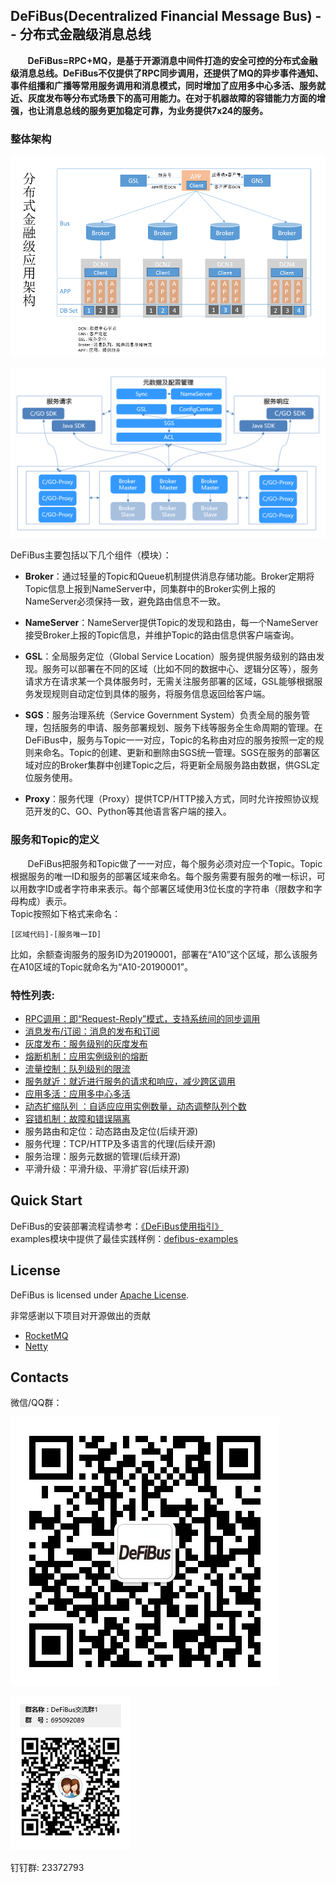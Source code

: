 ## DeFiBus(Decentralized Financial Message Bus) -- 分布式金融级消息总线
&nbsp;&nbsp;&nbsp;&nbsp;&nbsp;&nbsp;
**DeFiBus=RPC+MQ，是基于开源消息中间件打造的安全可控的分布式金融级消息总线。DeFiBus不仅提供了RPC同步调用，还提供了MQ的异步事件通知、事件组播和广播等常用服务调用和消息模式，同时增加了应用多中心多活、服务就近、灰度发布等分布式场景下的高可用能力。在对于机器故障的容错能力方面的增强，也让消息总线的服务更加稳定可靠，为业务提供7x24的服务。**

### 整体架构  
<div align=center>

![architecture1](./docs/images/features/a-distributing-architecture-in-financial.png)

</div>

![architecture2](./docs/images/features/architecture-p1.png)
  
DeFiBus主要包括以下几个组件（模块）：  

* **Broker**：通过轻量的Topic和Queue机制提供消息存储功能。Broker定期将Topic信息上报到NameServer中，同集群中的Broker实例上报的NameServer必须保持一致，避免路由信息不一致。  

* **NameServer**：NameServer提供Topic的发现和路由，每一个NameServer接受Broker上报的Topic信息，并维护Topic的路由信息供客户端查询。  

* **GSL**：全局服务定位（Global Service Location）服务提供服务级别的路由发现。服务可以部署在不同的区域（比如不同的数据中心、逻辑分区等），服务请求方在请求某一个具体服务时，无需关注服务部署的区域，GSL能够根据服务发现规则自动定位到具体的服务，将服务信息返回给客户端。  

* **SGS**：服务治理系统（Service Government System）负责全局的服务管理，包括服务的申请、服务部署规划、服务下线等服务全生命周期的管理。在DeFiBus中，服务与Topic一一对应，Topic的名称由对应的服务按照一定的规则来命名。Topic的创建、更新和删除由SGS统一管理。SGS在服务的部署区域对应的Broker集群中创建Topic之后，将更新全局服务路由数据，供GSL定位服务使用。

* **Proxy**：服务代理（Proxy）提供TCP/HTTP接入方式，同时允许按照协议规范开发的C、GO、Python等其他语言客户端的接入。

### 服务和Topic的定义
&nbsp;&nbsp;&nbsp;&nbsp;&nbsp;&nbsp;
DeFiBus把服务和Topic做了一一对应，每个服务必须对应一个Topic。Topic根据服务的唯一ID和服务的部署区域来命名。每个服务需要有服务的唯一标识，可以用数字ID或者字符串来表示。每个部署区域使用3位长度的字符串（限数字和字母构成）表示。  
Topic按照如下格式来命名：
```
[区域代码]-[服务唯一ID]
```

比如，余额查询服务的服务ID为20190001，部署在“A10”这个区域，那么该服务在A10区域的Topic就命名为“A10-20190001”。

### 特性列表:
* [RPC调用：即“Request-Reply”模式，支持系统间的同步调用](docs/cn/features/1-request-response-call.md)
* [消息发布/订阅：消息的发布和订阅](docs/cn/features/9-publish-type.md)
* [灰度发布：服务级别的灰度发布](docs/cn/features/2-dark-launch.md)
* [熔断机制：应用实例级别的熔断](docs/cn/features/3-circuit-break-mechanism.md)
* [流量控制：队列级别的限流](docs/cn/features/10-flow-control.md)
* [服务就近：就近进行服务的请求和响应，减少跨区调用](docs/cn/features/4-invoke-service-nearby.md)
* [应用多活：应用多中心多活](docs/cn/features/5-multi-active.md)
* [动态扩缩队列 ：自适应应用实例数量，动态调整队列个数](docs/cn/features/6-dynamic-adjust-queue.md)
* [容错机制：故障和错误隔离](docs/cn/features/8-fault-tolerant.md)
* 服务路由和定位：动态路由及定位(后续开源)
* 服务代理：TCP/HTTP及多语言的代理(后续开源)
* 服务治理：服务元数据的管理(后续开源)
* 平滑升级：平滑升级、平滑扩容(后续开源)



## Quick Start
DeFiBus的安装部署流程请参考：[《DeFiBus使用指引》](docs/cn/quickstart.md)   
examples模块中提供了最佳实践样例：[defibus-examples](defibus-examples)

## License
DeFiBus is licensed under [Apache License](https://github.com/WeBankFinTech/DeFiBus/blob/master/LICENSE).

非常感谢以下项目对开源做出的贡献
* [RocketMQ](https://github.com/apache/rocketmq)
* [Netty](https://github.com/netty/netty)

## Contacts
微信/QQ群：

![wechat_qr](./docs/images/wechat_helper.png)

![qqgroup_qr](./docs/images/qqgroup-crcode.png)

钉钉群: 23372793

